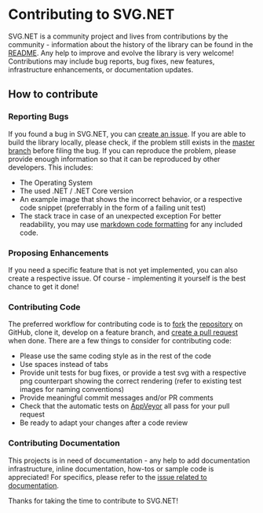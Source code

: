 # Contributing to SVG.NET

SVG.NET is a community project and lives from contributions by the community - information 
about the history of the library can be found in the [README](https://github.com/vvvv/SVG/blob/master/README.md).
Any help to improve and evolve the library is very welcome! 
Contributions may include bug reports, bug fixes, new features, infrastructure enhancements, or 
documentation updates.

## How to contribute

### Reporting Bugs

If you found a bug in SVG.NET, you can [create an issue](https://help.github.com/articles/creating-an-issue/).
If you are able to build the library locally, please check, if the problem still exists in the
[master branch](https://github.com/vvvv/SVG) before filing the bug. 
If you can reproduce the problem, please provide enough information so that it can be reproduced by other developers.
This includes:
  * The Operating System
  * The used .NET / .NET Core version
  * An example image that shows the incorrect behavior, or a respective code snippet (preferrably in the form of a failing unit test)
  * The stack trace in case of an unexpected exception
For better readability, you may use [markdown code formatting](https://help.github.com/articles/creating-and-highlighting-code-blocks/) for any included code.

### Proposing Enhancements

If you need a specific feature that is not yet implemented, you can also create a respective issue. 
Of course - implementing it yourself is the best chance to get it done! 

### Contributing Code

The preferred workflow for contributing code is to 
[fork](https://help.github.com/articles/fork-a-repo/) the [repository](https://github.com/vvvv/SVG) on GitHub, clone it, 
develop on a feature branch, and [create a pull request](https://help.github.com/articles/creating-a-pull-request-from-a-fork) when done.
There are a few things to consider for contributing code:
  * Please use the same coding style as in the rest of the code
  * Use spaces instead of tabs
  * Provide unit tests for bug fixes, or provide a test svg with a respective png counterpart showing the correct rendering 
    (refer to existing test images for naming conventions) 
  * Provide meaningful commit messages and/or PR comments
  * Check that the automatic tests on [AppVeyor](https://ci.appveyor.com/project/tebjan/svg) all pass for your pull request
  * Be ready to adapt your changes after a code review 
  
### Contributing Documentation

This projects is in need of documentation - any help to add documentation infrastructure, 
inline documentation, how-tos or sample code is appreciated!
For specifics, please refer to the [issue related to documentation](https://github.com/vvvv/SVG/issues/401).

Thanks for taking the time to contribute to SVG.NET!

